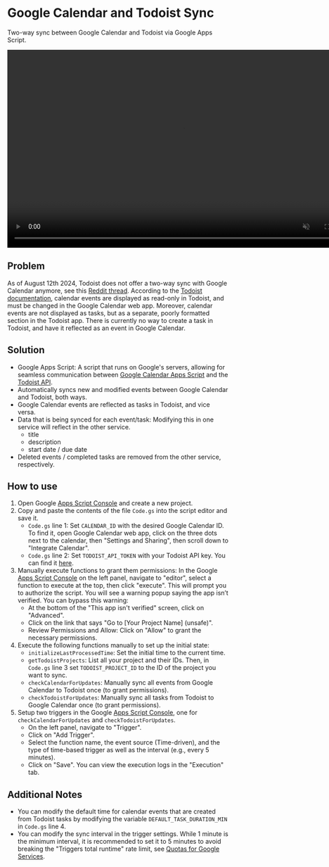 # Google Calendar and Todoist Sync

Two-way sync between Google Calendar and Todoist via Google Apps Script.

<video width="800" height="450" controls loop autoplay muted>
  <source src="ressources/gcal_todoist_sync.mp4" type="video/mp4">
  Your browser does not support the video tag.
</video>

## Problem
As of August 12th 2024, Todoist does not offer a two-way sync with Google Calendar anymore, see this [Reddit thread](https://www.reddit.com/r/todoist/comments/1d896yw/google_calendar_integration/). According to the [Todoist documentation](https://todoist.com/help/articles/use-calendar-with-todoist-rCqwLCt3G?locale=en&articleId=use-calendar-with-todoist-rCqwLCt3G#h_01HXS15SKB84HE17BWKPXKJ9XG), calendar events are displayed as read-only in Todoist, and must be changed in the Google Calendar web app. Moreover, calendar events are not displayed as tasks, but as a separate, poorly formatted section in the Todoist app. There is currently no way to create a task in Todoist, and have it reflected as an event in Google Calendar.

## Solution
- Google Apps Script: A script that runs on Google's servers, allowing for seamless communication between [Google Calendar Apps Script](https://developers.google.com/apps-script/reference/calendar/calendar-event) and the [Todoist API](https://developer.todoist.com/rest/v2/#overview).
- Automatically syncs new and modified events between Google Calendar and Todoist, both ways.
- Google Calendar events are reflected as tasks in Todoist, and vice versa.
- Data that is being synced for each event/task: Modifying this in one service will reflect in the other service.
    - title
    - description
    - start date / due date
- Deleted events / completed tasks are removed from the other service, respectively.

## How to use
1. Open Google [Apps Script Console](https://script.google.com/home) and create a new project.
2. Copy and paste the contents of the file `Code.gs` into the script editor and save it.
    - `Code.gs` line 1: Set `CALENDAR_ID` with the desired Google Calendar ID. To find it, open Google Calendar web app, click on the three dots next to the calendar, then "Settings and Sharing", then scroll down to "Integrate Calendar".
    - `Code.gs` line 2: Set `TODOIST_API_TOKEN` with your Todoist API key. You can find it [here](https://todoist.com/help/articles/find-your-api-token-Jpzx9IIlB).
3. Manually execute functions to grant them permissions: In the Google [Apps Script Console](https://script.google.com/home) on the left panel, navigate to "editor", select a function to execute at the top, then click "execute". This will prompt you to authorize the script. You will see a warning popup saying the app isn’t verified. You can bypass this warning:
    - At the bottom of the "This app isn't verified" screen, click on "Advanced".
    - Click on the link that says "Go to [Your Project Name] (unsafe)".
    - Review Permissions and Allow: Click on "Allow" to grant the necessary permissions.
4. Execute the following functions manually to set up the initial state:
    - `initializeLastProcessedTime`: Set the initial time to the current time.
    - `getTodoistProjects`: List all your project and their IDs. Then, in `Code.gs` line 3 set `TODOIST_PROJECT_ID` to the ID of the project you want to sync.
    - `checkCalendarForUpdates`: Manually sync all events from Google Calendar to Todoist once (to grant permissions).
    - `checkTodoistForUpdates`: Manually sync all tasks from Todoist to Google Calendar once (to grant permissions).
5. Setup two triggers in the Google [Apps Script Console](https://script.google.com/home), one for `checkCalendarForUpdates` and `checkTodoistForUpdates`.
    - On the left panel, navigate to "Trigger".
    - Click on "Add Trigger".
    - Select the function name, the event source (Time-driven), and the type of time-based trigger as well as the interval (e.g., every 5 minutes).
    - Click on "Save". You can view the execution logs in the "Execution" tab.

## Additional Notes
- You can modify the default time for calendar events that are created from Todoist tasks by modifying the variable `DEFAULT_TASK_DURATION_MIN` in `Code.gs` line 4.
- You can modify the sync interval in the trigger settings. While 1 minute is the minimum interval, it is recommended to set it to 5 minutes to avoid breaking the "Triggers total runtime" rate limit, see [Quotas for Google Services](https://developers.google.com/apps-script/guides/services/quotas).
